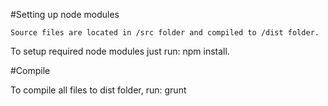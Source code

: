 #Setting up node modules

 	Source files are located in /src folder and compiled to /dist folder.

To setup required node modules just run: npm install.

#Compile

To compile all files to dist folder, run: grunt
